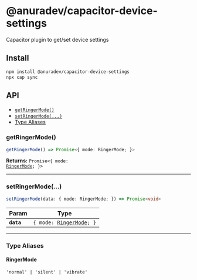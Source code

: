 # @anuradev/capacitor-device-settings

Capacitor plugin to get/set device settings

## Install

```bash
npm install @anuradev/capacitor-device-settings
npx cap sync
```

## API

<docgen-index>

- [`getRingerMode()`](#getringermode)
- [`setRingerMode(...)`](#setringermode)
- [Type Aliases](#type-aliases)

</docgen-index>

<docgen-api>
<!--Update the source file JSDoc comments and rerun docgen to update the docs below-->

### getRingerMode()

```typescript
getRingerMode() => Promise<{ mode: RingerMode; }>
```

**Returns:** <code>Promise&lt;{ mode: <a href="#ringermode">RingerMode</a>; }&gt;</code>

---

### setRingerMode(...)

```typescript
setRingerMode(data: { mode: RingerMode; }) => Promise<void>
```

| Param      | Type                                                         |
| ---------- | ------------------------------------------------------------ |
| **`data`** | <code>{ mode: <a href="#ringermode">RingerMode</a>; }</code> |

---

### Type Aliases

#### RingerMode

<code>'normal' | 'silent' | 'vibrate'</code>

</docgen-api>
